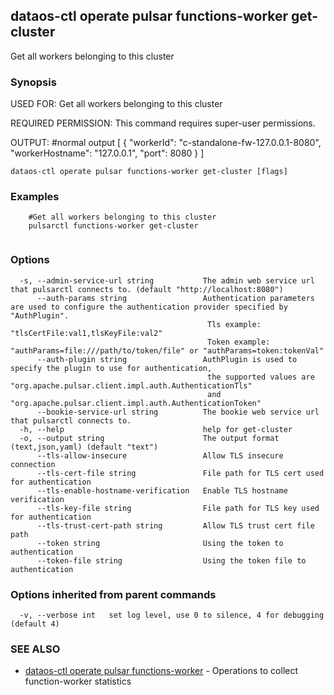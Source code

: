 ## dataos-ctl operate pulsar functions-worker get-cluster

Get all workers belonging to this cluster

### Synopsis

USED FOR:
    Get all workers belonging to this cluster

REQUIRED PERMISSION:
    This command requires super-user permissions.

OUTPUT:
    #normal output
    [
      {
        "workerId": "c-standalone-fw-127.0.0.1-8080",
        "workerHostname": "127.0.0.1",
        "port": 8080
      }
    ]



```
dataos-ctl operate pulsar functions-worker get-cluster [flags]
```

### Examples

```
    #Get all workers belonging to this cluster
    pulsarctl functions-worker get-cluster


```

### Options

```
  -s, --admin-service-url string           The admin web service url that pulsarctl connects to. (default "http://localhost:8080")
      --auth-params string                 Authentication parameters are used to configure the authentication provider specified by "AuthPlugin".
                                            Tls example: "tlsCertFile:val1,tlsKeyFile:val2"
                                            Token example: "authParams=file:///path/to/token/file" or "authParams=token:tokenVal"
      --auth-plugin string                 AuthPlugin is used to specify the plugin to use for authentication,
                                            the supported values are "org.apache.pulsar.client.impl.auth.AuthenticationTls"
                                            and "org.apache.pulsar.client.impl.auth.AuthenticationToken"
      --bookie-service-url string          The bookie web service url that pulsarctl connects to.
  -h, --help                               help for get-cluster
  -o, --output string                      The output format (text,json,yaml) (default "text")
      --tls-allow-insecure                 Allow TLS insecure connection
      --tls-cert-file string               File path for TLS cert used for authentication
      --tls-enable-hostname-verification   Enable TLS hostname verification
      --tls-key-file string                File path for TLS key used for authentication
      --tls-trust-cert-path string         Allow TLS trust cert file path
      --token string                       Using the token to authentication
      --token-file string                  Using the token file to authentication
```

### Options inherited from parent commands

```
  -v, --verbose int   set log level, use 0 to silence, 4 for debugging (default 4)
```

### SEE ALSO

* [dataos-ctl operate pulsar functions-worker](dataos-ctl_operate_pulsar_functions-worker.md)	 - Operations to collect function-worker statistics

